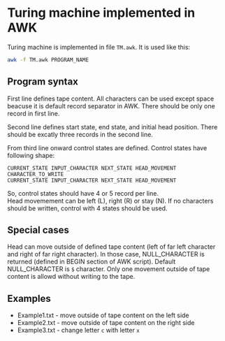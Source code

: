 # Turing machine implemented in AWK

Turing machine is implemented in file `TM.awk`. It is used like this:

```bash
awk -f TM.awk PROGRAM_NAME
```

## Program syntax

First line defines tape content. All characters can be used except space beacuse it is default record separator in AWK.
There should be only one record in first line.

Second line defines start state, end state, and initial head position. There should be excatly three records in the second line.

From third line onward control states are defined. Control states have following shape:

```text
CURRENT_STATE INPUT_CHARACTER NEXT_STATE HEAD_MOVEMENT CHARACTER_TO_WRITE
CURRENT_STATE INPUT_CHARACTER NEXT_STATE HEAD_MOVEMENT
```

So, control states should have 4 or 5 record per line.  
Head movemement can be left (L), right (R) or stay (N).
If no characters should be written, control with 4 states should be used.

## Special cases

Head can move outside of defined tape content (left of far left character and right of far right character). In those case,
NULL_CHARACTER is returned (defined in BEGIN section of AWK script). Default NULL_CHARACTER is `$` character. Only one movement
outside of tape content is allowd without writing to the tape.

## Examples

- Example1.txt - move outside of tape content on the left side
- Example2.txt - move outside of tape content on the right side
- Example3.txt - change letter `c` with letter `x`
